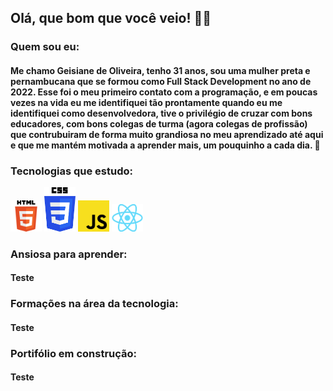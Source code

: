 ## Olá, que bom que você veio! 👋🏾

### Quem sou eu:

#### Me chamo Geisiane de Oliveira, tenho 31 anos, sou uma mulher preta e pernambucana que se formou como Full Stack Development no ano de 2022. Esse foi o meu primeiro contato com a programação, e em poucas vezes na vida eu me identifiquei tão prontamente quando eu me identifiquei como desenvolvedora, tive o privilégio de cruzar com bons educadores, com bons colegas de turma (agora colegas de profissão) que contrubuiram de forma muito grandiosa no meu aprendizado até aqui e que me mantém motivada a aprender mais, um pouquinho a cada dia. 🌱

### Tecnologias que estudo:


<img width="50px" src="https://github.com/GeisianedeOliveira/GeisianedeOliveira/blob/main/Logo/HTML.png">
<img width="50px" src="https://github.com/GeisianedeOliveira/GeisianedeOliveira/blob/main/Logo/CSS.png">
<img width="50px" src="https://github.com/GeisianedeOliveira/GeisianedeOliveira/blob/main/Logo/JS.png">
<img width="50px" src="https://github.com/GeisianedeOliveira/GeisianedeOliveira/blob/main/Logo/React.png">

<img width="50px" src="">


### Ansiosa para aprender:

#### Teste

### Formações na área da tecnologia:

#### Teste

### Portifólio em construção:

#### Teste
